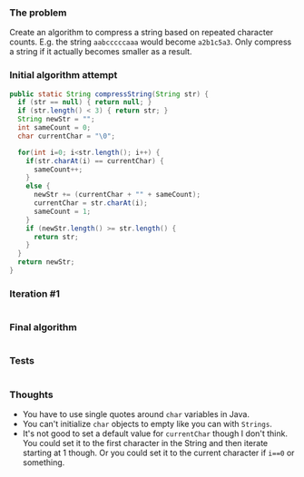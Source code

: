 ### The problem
Create an algorithm to compress a string based on repeated character counts.
E.g. the string ``aabcccccaaa`` would become ``a2b1c5a3``.  Only compress a
string if it actually becomes smaller as a result.
### Initial algorithm attempt
```java
public static String compressString(String str) {
  if (str == null) { return null; }
  if (str.length() < 3) { return str; }
  String newStr = "";
  int sameCount = 0;
  char currentChar = "\0";

  for(int i=0; i<str.length(); i++) {
    if(str.charAt(i) == currentChar) {
      sameCount++;
    }
    else {
      newStr += (currentChar + "" + sameCount);
      currentChar = str.charAt(i);
      sameCount = 1;
    }
    if (newStr.length() >= str.length() {
      return str;
    }
  }
  return newStr;
}
```

### Iteration #1
```java
```

### Final algorithm
```java
```

### Tests
```java
```

### Thoughts
* You have to use single quotes around ``char`` variables in Java.
* You can't initialize ``char`` objects to empty like you can with ``Strings``.
* It's not good to set a default value for ``currentChar`` though I don't think.
You could set it to the first character in the String and then iterate starting
at 1 though.  Or you could set it to the current character if ``i==0`` or
something.
